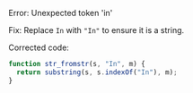 Error: Unexpected token 'in'

Fix: Replace `In` with `"In"` to ensure it is a string.

Corrected code:
```javascript
function str_fromstr(s, "In", m) {
  return substring(s, s.indexOf("In"), m);
}
```
